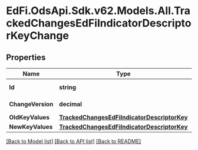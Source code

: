# EdFi.OdsApi.Sdk.v62.Models.All.TrackedChangesEdFiIndicatorDescriptorKeyChange

## Properties

Name | Type | Description | Notes
------------ | ------------- | ------------- | -------------
**Id** | **string** | Resource identifier | [optional] 
**ChangeVersion** | **decimal** | Change version | [optional] 
**OldKeyValues** | [**TrackedChangesEdFiIndicatorDescriptorKey**](TrackedChangesEdFiIndicatorDescriptorKey.md) |  | [optional] 
**NewKeyValues** | [**TrackedChangesEdFiIndicatorDescriptorKey**](TrackedChangesEdFiIndicatorDescriptorKey.md) |  | [optional] 

[[Back to Model list]](../README.md#documentation-for-models) [[Back to API list]](../README.md#documentation-for-api-endpoints) [[Back to README]](../README.md)

